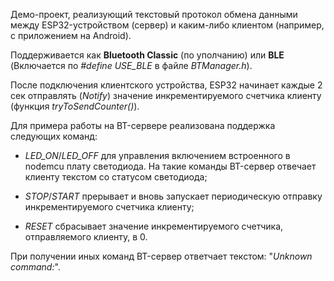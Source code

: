 Демо-проект, реализующий текстовый протокол обмена данными между ESP32-устройством (сервер) и каким-либо клиентом (например, с приложением на Android).

Поддерживается как **Bluetooth Classic** (по уполчанию) или **BLE** (Включается по _#define USE_BLE_ в файле _BTManager.h_).

После подключения клиентского устройства, ESP32 начинает каждые 2 сек отправлять (_Notify_) значение инкрементируемого счетчика клиенту (функция _tryToSendCounter()_).

Для примера работы на BT-сервере реализована поддержка следующих команд:

- *LED_ON*/*LED_OFF* для управления включением встроенного в nodemcu плату светодиода. На такие команды BT-сервер отвечает клиенту текстом со статусом светодиода;

- *STOP*/*START* прерывает и вновь запускает периодическую отправку инкрементируемого счетчика клиенту;

- *RESET* сбрасывает значение инкрементируемого счетчика, отправляемого клиенту, в 0.

При получении иных команд BT-сервер ответчает текстом: "_Unknown command:_".
